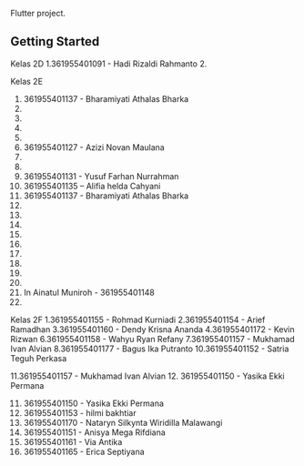 Flutter project.

## Getting Started

Kelas 2D
1.361955401091 - Hadi Rizaldi Rahmanto
2. 

Kelas 2E
1. 361955401137 - Bharamiyati Athalas Bharka
2.
3.
4.
5.
6. 361955401127 - Azizi Novan Maulana
7.
8.
9. 361955401131 - Yusuf Farhan Nurrahman
12. 361955401135 – Alifia helda Cahyani
14. 361955401137 - Bharamiyati Athalas Bharka
15.
16.
17.
18.
19.
20.
21.
22.
23.
24. In Ainatul Muniroh - 361955401148
25.


Kelas 2F
1.361955401155 - Rohmad Kurniadi
2.361955401154 - Arief Ramadhan
3.361955401160 - Dendy Krisna Ananda
4.361955401172 - Kevin Rizwan
6.361955401158 - Wahyu Ryan Refany
7.361955401157 - Mukhamad Ivan Alvian
8.361955401177 - Bagus Ika Putranto
10.361955401152 - Satria Teguh Perkasa

11.361955401157 - Mukhamad Ivan Alvian
12. 361955401150 - Yasika Ekki Permana

11. 361955401150 - Yasika Ekki Permana
12. 361955401153 - hilmi bakhtiar
13. 361955401170 - Nataryn Silkynta Wiridilla Malawangi
14. 361955401151 - Anisya Mega Rifdiana
15. 361955401161 - Via Antika
16. 361955401165 - Erica Septiyana 


